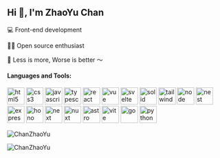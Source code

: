 ## Hi 👋, I'm ZhaoYu Chan

💻 Front-end development

🧑‍💻 Open source enthusiast

🌈 Less is more, Worse is better ～

#### Languages and Tools:

 <p>
  <img
    src="https://svgl.app/library/html5.svg"
    alt="html5"
    width="40"
    height="40"
  />
  <img
    src="https://svgl.app/library/css.svg"
    alt="css3"
    width="40"
    height="40"
  />
  <img
    src="https://svgl.app/library/javascript.svg"
    alt="javascript"
    width="40"
    height="40"
  />
  <img
    src="https://svgl.app/library/typescript.svg"
    alt="typescript"
    width="40"
    height="40"
  />
  <img
    src="https://svgl.app/library/react.svg"
    alt="react"
    width="40"
    height="40"
  />
  <img
    src="https://svgl.app/library/vue.svg"
    alt="vue"
    width="40"
    height="40"
  />
  <img
    src="https://svgl.app/library/svelte.svg"
    alt="svelte"
    width="40"
    height="40"
  />
  <img
    src="https://svgl.app/library/solidjs.svg"
    alt="solid"
    width="40"
    height="40"
  />
  <img
    src="https://svgl.app/library/tailwindcss.svg"
    alt="tailwind"
    width="40"
    height="40"
  />
  <img
    src="https://svgl.app/library/nodejs.svg"
    alt="node"
    width="40"
    height="40"
  />
  <img
    src="https://svgl.app/library/nestjs.svg"
    alt="nest"
    width="40"
    height="40"
  />
  <img
    src="https://svgl.app/library/expressjs.svg"
    alt="express"
    width="40"
    height="40"
  />
  <img
    src="https://svgl.app/library/hono.svg"
    alt="hono"
    width="40"
    height="40"
  />
  <img 
    src="https://svgl.app/library/nextjs_icon_dark.svg" 
    alt="next"
    width="40" 
    height="40" 
  />
  <img 
    src="https://svgl.app/library/nuxt.svg" 
    alt="nuxt"
    width="40" 
    height="40" 
  />
   <img 
    src="https://svgl.app/library/astro.svg" 
    alt="astro"
    width="40" 
    height="40" 
  />
  <img
    src="https://svgl.app/library/vitejs.svg"
    alt="vite"
    width="40"
    height="40"
  />
  <img
    src="https://svgl.app/library/golang.svg"
    alt="go"
    width="40"
    height="40"
  />
  <img
    src="https://svgl.app/library/python.svg"
    alt="python"
    width="40"
    height="40"
  />
</p>
<p>
  <img
    src="https://github-readme-stats.vercel.app/api?username=chanzhaoyu&show_icons=true&locale=en"
    alt="ChanZhaoYu"
  />
</p>

<img src="https://komarev.com/ghpvc/?username=chanzhaoyu&label=Profile%20views&color=0e75b6&style=flat" alt="ChanZhaoYu" />

